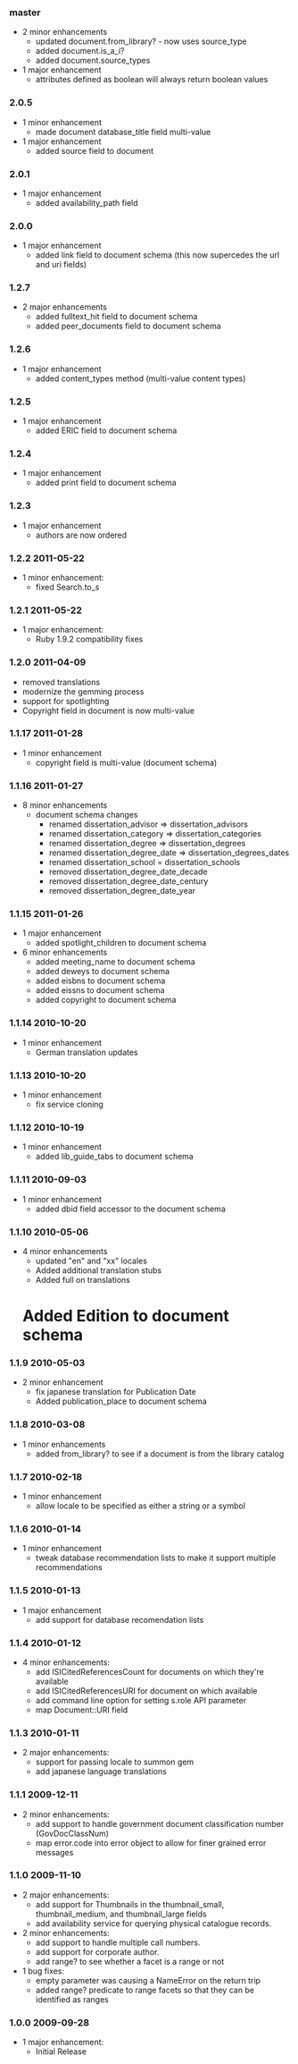 ### master
* 2 minor enhancements
  * updated document.from_library? - now uses source_type
  * added document.is_a_i?
  * added document.source_types
* 1 major enhancement
  * attributes defined as boolean will always return boolean values

### 2.0.5
* 1 minor enhancement
  * made document database_title field multi-value
* 1 major enhancement
  * added source field to document

### 2.0.1
* 1 major enhancement
  * added availability_path field

### 2.0.0
* 1 major enhancement
  * added link field to document schema (this now supercedes the url and
    uri fields)

### 1.2.7
* 2 major enhancements
  * added fulltext_hit field to document schema
  * added peer_documents field to document schema

### 1.2.6
* 1 major enhancement
  * added content_types method (multi-value content types)

### 1.2.5
* 1 major enhancement
  * added ERIC field to document schema

### 1.2.4
* 1 major enhancement
  * added print field to document schema

### 1.2.3
* 1 major enhancement
  * authors are now ordered

### 1.2.2 2011-05-22

* 1 minor enhancement:
  * fixed Search.to_s

### 1.2.1 2011-05-22

* 1 major enhancement:
  * Ruby 1.9.2 compatibility fixes

### 1.2.0 2011-04-09

* removed translations
* modernize the gemming process
* support for spotlighting
* Copyright field in document is now multi-value

### 1.1.17 2011-01-28
* 1 minor enhancement
  * copyright field is multi-value (document schema)

### 1.1.16 2011-01-27
* 8 minor enhancements
  * document schema changes
    * renamed dissertation_advisor => dissertation_advisors
    * renamed dissertation_category => dissertation_categories
    * renamed dissertation_degree => dissertation_degrees
    * renamed dissertation_degree_date => dissertation_degrees_dates
    * renamed dissertation_school = dissertation_schools
    * removed dissertation_degree_date_decade
    * removed dissertation_degree_date_century
    * removed dissertation_degree_date_year

### 1.1.15 2011-01-26
* 1 major enhancement
  * added spotlight_children to document schema
* 6 minor enhancements
  * added meeting_name to document schema
  * added deweys to document schema
  * added eisbns to document schema
  * added eissns to document schema
  * added copyright to document schema

### 1.1.14 2010-10-20
* 1 minor enhancement
  * German translation updates

### 1.1.13 2010-10-20
* 1 minor enhancement
  * fix service cloning

### 1.1.12 2010-10-19
* 1 minor enhancement
  * added lib_guide_tabs to document schema

### 1.1.11 2010-09-03
* 1 minor enhancement
  * added dbid field accessor to the document schema

### 1.1.10 2010-05-06
* 4 minor enhancements
  * updated "en" and "xx" locales
  * Added additional translation stubs
  * Added full on translations
  # Added Edition to document schema

### 1.1.9 2010-05-03
* 2 minor enhancement
  * fix japanese translation for Publication Date
  * Added publication_place to document schema

### 1.1.8 2010-03-08
* 1 minor enhancements
  * added from_library? to see if a document is from the library catalog

### 1.1.7 2010-02-18
* 1 minor enhancement
  * allow locale to be specified as either a string or a symbol

### 1.1.6 2010-01-14
* 1 minor enhancement
  * tweak database recommendation lists to make it support multiple recommendations

### 1.1.5 2010-01-13
* 1 major enhancement
  * add support for database recomendation lists

### 1.1.4 2010-01-12
* 4 minor enhancements:
  * add ISICitedReferencesCount for documents on which they're available
  * add ISICitedReferencesURI for document on which available
  * add command line option for setting s.role API parameter
  * map Document::URI field

### 1.1.3 2010-01-11
* 2 major enhancements:
  * support for passing locale to summon gem
  * add japanese language translations

### 1.1.1 2009-12-11
* 2 minor enhancements:
  * add support to handle government document classification number (GovDocClassNum)
  * map error.code into error object to allow for finer grained error messages

### 1.1.0 2009-11-10
* 2 major enhancements:
  * add support for Thumbnails in the thumbnail_small, thumbnail_medium, and thumbnail_large fields
  * add availability service for querying physical catalogue records.
* 2 minor enhancements:
  * add support to handle multiple call numbers.
  * add support for corporate author.
  * add range? to see whether a facet is a range or not
* 1 bug fixes:
  * empty parameter was causing a NameError on the return trip
  * added range? predicate to range facets so that they can be identified as ranges

### 1.0.0 2009-09-28

* 1 major enhancement:
  * Initial Release
